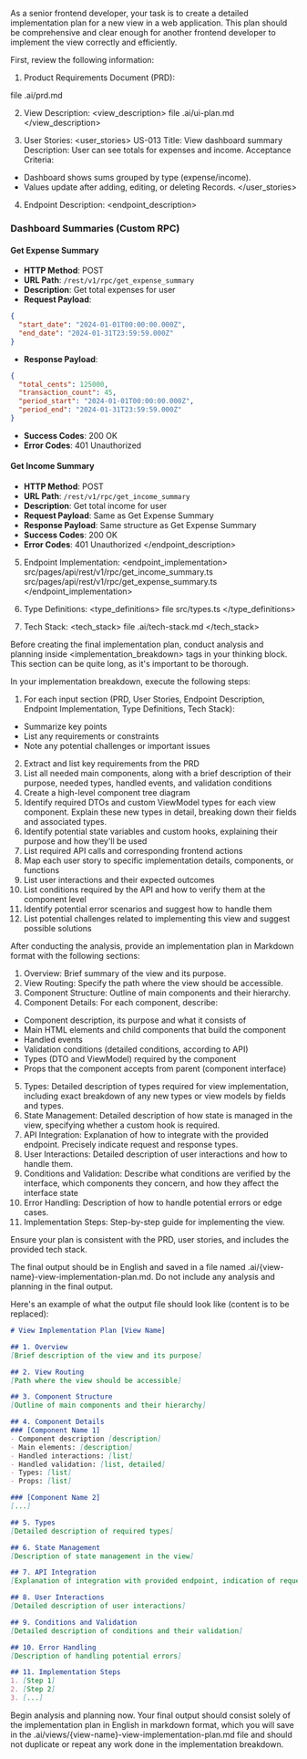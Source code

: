 As a senior frontend developer, your task is to create a detailed implementation plan for a new view in a web application. This plan should be comprehensive and clear enough for another frontend developer to implement the view correctly and efficiently.

First, review the following information:

1. Product Requirements Document (PRD):
<prd>
file .ai/prd.md
</prd>

2. View Description:
<view_description>
file .ai/ui-plan.md
</view_description>

3. User Stories:
<user_stories>
US-013
Title: View dashboard summary
Description: User can see totals for expenses and income.
Acceptance Criteria:
- Dashboard shows sums grouped by type (expense/income).
- Values update after adding, editing, or deleting Records.
</user_stories>

4. Endpoint Description:
<endpoint_description>
### Dashboard Summaries (Custom RPC)

#### Get Expense Summary
- **HTTP Method**: POST
- **URL Path**: `/rest/v1/rpc/get_expense_summary`
- **Description**: Get total expenses for user
- **Request Payload**:
```json
{
  "start_date": "2024-01-01T00:00:00.000Z",
  "end_date": "2024-01-31T23:59:59.000Z"
}
```
- **Response Payload**:
```json
{
  "total_cents": 125000,
  "transaction_count": 45,
  "period_start": "2024-01-01T00:00:00.000Z",
  "period_end": "2024-01-31T23:59:59.000Z"
}
```
- **Success Codes**: 200 OK
- **Error Codes**: 401 Unauthorized

#### Get Income Summary
- **HTTP Method**: POST
- **URL Path**: `/rest/v1/rpc/get_income_summary`
- **Description**: Get total income for user
- **Request Payload**: Same as Get Expense Summary
- **Response Payload**: Same structure as Get Expense Summary
- **Success Codes**: 200 OK
- **Error Codes**: 401 Unauthorized
</endpoint_description>

5. Endpoint Implementation:
<endpoint_implementation>
src/pages/api/rest/v1/rpc/get_income_summary.ts
src/pages/api/rest/v1/rpc/get_expense_summary.ts
</endpoint_implementation>

6. Type Definitions:
<type_definitions>
file src/types.ts
</type_definitions>

7. Tech Stack:
<tech_stack>
file .ai/tech-stack.md
</tech_stack>

Before creating the final implementation plan, conduct analysis and planning inside <implementation_breakdown> tags in your thinking block. This section can be quite long, as it's important to be thorough.

In your implementation breakdown, execute the following steps:
1. For each input section (PRD, User Stories, Endpoint Description, Endpoint Implementation, Type Definitions, Tech Stack):
  - Summarize key points
 - List any requirements or constraints
 - Note any potential challenges or important issues
2. Extract and list key requirements from the PRD
3. List all needed main components, along with a brief description of their purpose, needed types, handled events, and validation conditions
4. Create a high-level component tree diagram
5. Identify required DTOs and custom ViewModel types for each view component. Explain these new types in detail, breaking down their fields and associated types.
6. Identify potential state variables and custom hooks, explaining their purpose and how they'll be used
7. List required API calls and corresponding frontend actions
8. Map each user story to specific implementation details, components, or functions
9. List user interactions and their expected outcomes
10. List conditions required by the API and how to verify them at the component level
11. Identify potential error scenarios and suggest how to handle them
12. List potential challenges related to implementing this view and suggest possible solutions

After conducting the analysis, provide an implementation plan in Markdown format with the following sections:

1. Overview: Brief summary of the view and its purpose.
2. View Routing: Specify the path where the view should be accessible.
3. Component Structure: Outline of main components and their hierarchy.
4. Component Details: For each component, describe:
 - Component description, its purpose and what it consists of
 - Main HTML elements and child components that build the component
 - Handled events
 - Validation conditions (detailed conditions, according to API)
 - Types (DTO and ViewModel) required by the component
 - Props that the component accepts from parent (component interface)
5. Types: Detailed description of types required for view implementation, including exact breakdown of any new types or view models by fields and types.
6. State Management: Detailed description of how state is managed in the view, specifying whether a custom hook is required.
7. API Integration: Explanation of how to integrate with the provided endpoint. Precisely indicate request and response types.
8. User Interactions: Detailed description of user interactions and how to handle them.
9. Conditions and Validation: Describe what conditions are verified by the interface, which components they concern, and how they affect the interface state
10. Error Handling: Description of how to handle potential errors or edge cases.
11. Implementation Steps: Step-by-step guide for implementing the view.

Ensure your plan is consistent with the PRD, user stories, and includes the provided tech stack.

The final output should be in English and saved in a file named .ai/{view-name}-view-implementation-plan.md. Do not include any analysis and planning in the final output.

Here's an example of what the output file should look like (content is to be replaced):

```markdown
# View Implementation Plan [View Name]

## 1. Overview
[Brief description of the view and its purpose]

## 2. View Routing
[Path where the view should be accessible]

## 3. Component Structure
[Outline of main components and their hierarchy]

## 4. Component Details
### [Component Name 1]
- Component description [description]
- Main elements: [description]
- Handled interactions: [list]
- Handled validation: [list, detailed]
- Types: [list]
- Props: [list]

### [Component Name 2]
[...]

## 5. Types
[Detailed description of required types]

## 6. State Management
[Description of state management in the view]

## 7. API Integration
[Explanation of integration with provided endpoint, indication of request and response types]

## 8. User Interactions
[Detailed description of user interactions]

## 9. Conditions and Validation
[Detailed description of conditions and their validation]

## 10. Error Handling
[Description of handling potential errors]

## 11. Implementation Steps
1. [Step 1]
2. [Step 2]
3. [...]
```

Begin analysis and planning now. Your final output should consist solely of the implementation plan in English in markdown format, which you will save in the .ai/views/{view-name}-view-implementation-plan.md file and should not duplicate or repeat any work done in the implementation breakdown.